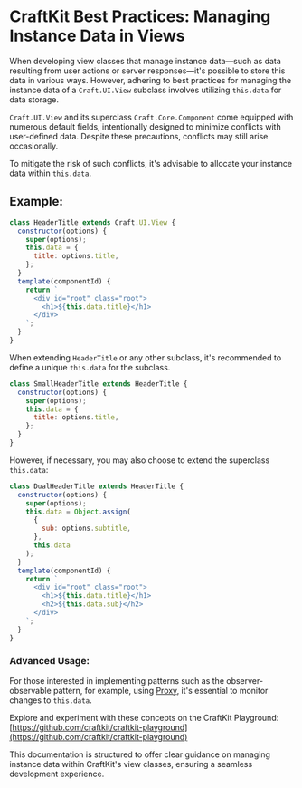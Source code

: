 # CraftKit Best Practices: Managing Instance Data in Views

When developing view classes that manage instance data—such as data resulting from user actions or server responses—it's possible to store this data in various ways. However, adhering to best practices for managing the instance data of a `Craft.UI.View` subclass involves utilizing `this.data` for data storage.

`Craft.UI.View` and its superclass `Craft.Core.Component` come equipped with numerous default fields, intentionally designed to minimize conflicts with user-defined data. Despite these precautions, conflicts may still arise occasionally.

To mitigate the risk of such conflicts, it's advisable to allocate your instance data within `this.data`.

## Example:

```javascript
class HeaderTitle extends Craft.UI.View {
  constructor(options) {
    super(options);
    this.data = {
      title: options.title,
    };
  }
  template(componentId) {
    return `
      <div id="root" class="root">
        <h1>${this.data.title}</h1>
      </div>
    `;
  }
}
```

When extending `HeaderTitle` or any other subclass, it's recommended to define a unique `this.data` for the subclass.

```javascript
class SmallHeaderTitle extends HeaderTitle {
  constructor(options) {
    super(options);
    this.data = {
      title: options.title,
    };
  }
}
```

However, if necessary, you may also choose to extend the superclass `this.data`:

```javascript
class DualHeaderTitle extends HeaderTitle {
  constructor(options) {
    super(options);
    this.data = Object.assign(
      {
        sub: options.subtitle,
      },
      this.data
    );
  }
  template(componentId) {
    return `
      <div id="root" class="root">
        <h1>${this.data.title}</h1>
        <h2>${this.data.sub}</h2>
      </div>
    `;
  }
}
```

### Advanced Usage:

For those interested in implementing patterns such as the observer-observable pattern, for example, using [Proxy](https://developer.mozilla.org/en-US/docs/Web/JavaScript/Reference/Global_Objects/Proxy), it's essential to monitor changes to `this.data`.

Explore and experiment with these concepts on the CraftKit Playground:  
[https://github.com/craftkit/craftkit-playground](https://github.com/craftkit/craftkit-playground)

This documentation is structured to offer clear guidance on managing instance data within CraftKit's view classes, ensuring a seamless development experience.
